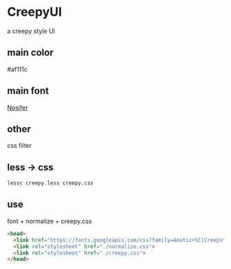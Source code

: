 # CreepyUI
a creepy style UI
## main color     
#af111c     
## main font    
[Nosifer](https://github.com/google/fonts/blob/master/ofl/nosifer/Nosifer-Regular.ttf)         
## other
css filter
## less -> css
```bash
lessc creepy.less creepy.css
```
## use
font + normalize + creepy.css
```html
<head>
  <link href="https://fonts.googleapis.com/css?family=Amatic+SC|Creepster|Nosifer|Special+Elite|Stardos+Stencil" rel="stylesheet">
  <link rel="stylesheet" href="./normalize.css">
  <link rel="stylesheet" href="./creepy.css">
</head>
```

